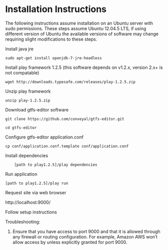 Installation Instructions
=========================

The following instructions assume installation on an Ubuntu server with sudo permissions. These steps assume Ubuntu 12.04.5 LTS, if using different version of Ubuntu the available versions of software may change requiring slight modifications to these steps.

Install java jre

	sudo apt-get install openjdk-7-jre-headless 


Install play framework 1.2.5 (this software depends on v1.2.x, version 2.x+ is not compatable)

	wget http://downloads.typesafe.com/releases/play-1.2.5.zip


Unzip play framework

	unzip play-1.2.5.zip

Download gtfs-editor software

	git clone https://github.com/conveyal/gtfs-editor.git

	cd gtfs-editor


Configure gtfs-editor application.conf

	cp conf/application.conf.template conf/application.conf

Install dependencies

        [path to play1.2.5]/play dependencies


Run application

	[path to play1.2.5]/play run


Request site via web browser

http://localhost:9000/


Follow setup instructions

Troubleshooting:

1) Ensure that you have access to port 9000 and that it is allowed through any firewall or routing configuration. For example, Amazon AWS won’t allow access by unless explicitly granted for port 9000.
